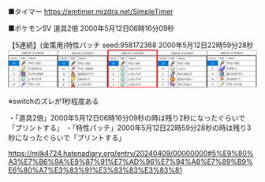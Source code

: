 ■タイマー
https://emtimer.mizdra.net/SimpleTimer


■ポケモンSV
道具2倍
2000年5月12日06時16分09秒

【5連続】(金策用)特性パッチ
seed:958172368
2000年5月12日22時59分28秒
![alt text](image.png)

※switchのズレが1秒程度ある

・「道具2倍」2000年5月12日06時16分09秒の時は残り2秒になったぐらいで「プリントする」
・「特性パッチ」2000年5月12日22時59分28秒の時は残り3秒になったぐらいで「プリントする」


https://milk4724.hatenadiary.org/entry/20240409/00000000#5%E9%80%A3%E7%B6%9A%E9%87%91%E7%AD%96%E7%94%A8%E7%89%B9%E6%80%A7%E3%83%91%E3%83%83%E3%83%81